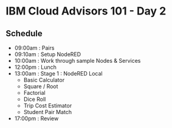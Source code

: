 # IBM Cloud Advisors 101 - Day 2

## Schedule

- 09:00am : Pairs
- 09:10am : Setup NodeRED
- 10:00am : Work through sample Nodes & Services
- 12:00pm : Lunch
- 13:00am : Stage 1 : NodeRED Local
  - Basic Calculator
  - Square / Root
  - Factorial
  - Dice Roll
  - Trip Cost Estimator
  - Student Pair Match
- 17:00pm : Review
